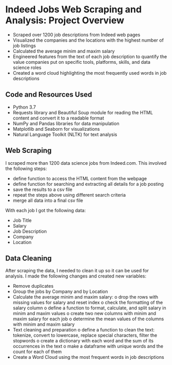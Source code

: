 # Indeed Jobs Web Scraping and Analysis: Project Overview
-	Scraped over 1200 job descriptions from Indeed web pages
-	Visualized the companies and the locations with the highest number of job listings
-	Calculated the average minim and maxim salary 
-	Engineered features from the text of each job description to quantify the value companies put on specific tools, platforms, skills, and data science roles
-	Created a word cloud highlighting the most frequently used words in job descriptions

## Code and Resources Used
- Python 3.7
- Requests library and Beautiful Soup module for reading the HTML content and convert it to a readable format
- NumPy and Pandas libraries for data manipulation
- Matplotlib and Seaborn for visualizations
- Natural Language Toolkit (NLTK) for text analysis

## Web Scraping
I scraped more than 1200 data science jobs from Indeed.com. This involved the following steps:
- define function to access the HTML content from the webpage
- define function for searching and extracting all details for a job posting
- save the results to a csv file
- repeat the steps above using different search criteria
- merge all data into a final csv file

With each job I got the following data:
- Job Title
- Salary
- Job Description
- Company
- Location

## Data Cleaning
After scraping the data, I needed to clean it up so it can be used for analysis. I made the following changes and created new variables:
-	Remove duplicates
-	Group the jobs by Company and by Location
-	Calculate the average minim and maxim salary:
o	drop the rows with missing values for salary and reset index
o	check the formatting of the salary column
o	define a function to format, calculate, and split salary in minim and maxim values
o	create two new columns with minim and maxim salary for each job 
o	determine the mean values of the columns with minim and maxim salary
-	Text cleaning and preparation
o	define a function to clean the text: tokenize, convert to lowercase, replace special characters, filter the stopwords
o	create a dictionary with each word and the sum of its occurrences in the text
o	make a dataframe with unique words and the count for each of them
-	Create a Word Cloud using the most frequent words in job descriptions
